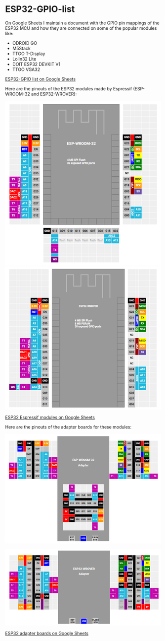 # ESP32-GPIO-list

On Google Sheets I maintain a document with the GPIO pin mappings of the ESP32 MCU and how they are connected on some of the popular modules like:
- ODROID GO
- M5Stack
- TTGO T-Display
- Lolin32 Lite
- DOIT ESP32 DEVKIT V1
- TTGO VGA32

[ESP32-GPIO list on Google Sheets](https://docs.google.com/spreadsheets/d/1YNM0ygJRb-AnxUBC7ivR3uWTbxw-iHu1eqr2sKyIV5o/edit?usp=sharing)

Here are the pinouts of the ESP32 modules made by Espressif (ESP-WROOM-32 and ESP32-WROVER):

![ESP-WROOM-32](https://raw.githubusercontent.com/beNative/ESP32-GPIO-list/main/images/ESP-WROOM32.png)
![ESP32-WROVER](https://raw.githubusercontent.com/beNative/ESP32-GPIO-list/main/images/ESP32-WROVER.png)

[ESP32 Espressif modules on Google Sheets](https://docs.google.com/spreadsheets/d/1YUnQfJvdDMdRCu7VHqtJBmLtFFmX27PLtTgcogA0_5w/edit?usp=sharing)

Here are the pinouts of the adapter boards for these modules:

![ESP-WROOM-32-Adapter](https://raw.githubusercontent.com/beNative/ESP32-GPIO-list/main/images/ESP-WROOM32-Adapter.png)

![ESP32-WROVER-Adapter](https://raw.githubusercontent.com/beNative/ESP32-GPIO-list/main/images/ESP32-WROVER-Adapter.png)

[ESP32 adapter boards on Google Sheets](https://docs.google.com/spreadsheets/d/1pfcyDsA-za32Rq5lNlfk5DdaT3g35VYemNeNMLWb6TQ/edit?usp=sharing)
